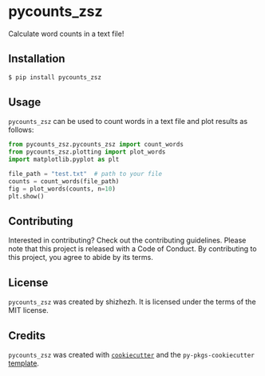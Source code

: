 # pycounts_zsz

Calculate word counts in a text file!

## Installation

```bash
$ pip install pycounts_zsz
```

## Usage

`pycounts_zsz` can be used to count words in a text file and plot results
as follows:

```python
from pycounts_zsz.pycounts_zsz import count_words
from pycounts_zsz.plotting import plot_words
import matplotlib.pyplot as plt

file_path = "test.txt"  # path to your file
counts = count_words(file_path)
fig = plot_words(counts, n=10)
plt.show()
```

## Contributing

Interested in contributing? Check out the contributing guidelines. Please note that this project is released with a Code of Conduct. By contributing to this project, you agree to abide by its terms.

## License

`pycounts_zsz` was created by shizhezh. It is licensed under the terms of the MIT license.

## Credits

`pycounts_zsz` was created with [`cookiecutter`](https://cookiecutter.readthedocs.io/en/latest/) and the `py-pkgs-cookiecutter` [template](https://github.com/py-pkgs/py-pkgs-cookiecutter).
